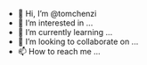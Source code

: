 - 👋 Hi, I’m @tomchenzi
- 👀 I’m interested in ...
- 🌱 I’m currently learning ...
- 💞️ I’m looking to collaborate on ...
- 📫 How to reach me ...

<!---
tomchenzi/tomchenzi is a ✨ special ✨ repository because its `README.md` (this file) appears on your GitHub profile.
You can click the Preview link to take a look at your changes.
--->
